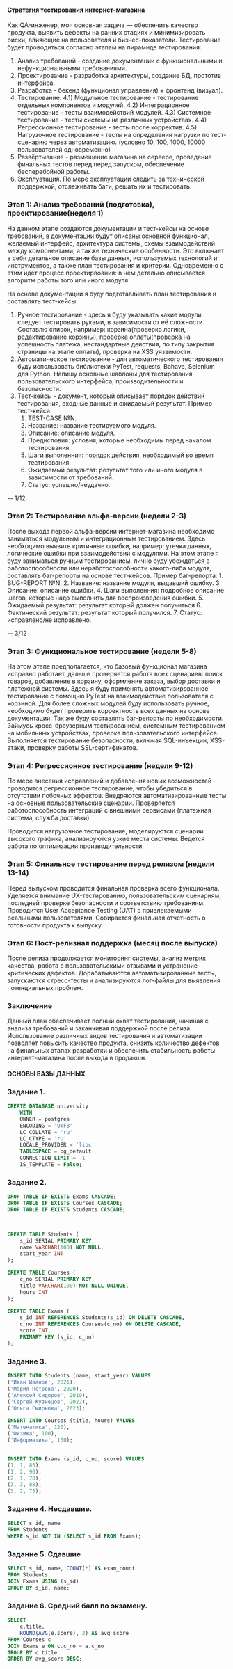 #### Стратегия тестирования интернет-магазина

Как QA-инженер, моя основная задача — обеспечить качество продукта, выявить дефекты на ранних стадиях и минимизировать риски, влияющие на пользователя и бизнес-показатели.
Тестирование будет проводиться согласно этапам на пирамиде тестирования: 
1) Анализ требований - создание документации с функциональными и нефункциональными требованиями.
2) Проектирование - разработка архитектуры, создание БД, прототив интерфейса.
3) Разработка - бекенд (функционал управления) + фронтенд (визуал).
4) Тестирование:
    4.1) Модульное тестирование - тестирование отдельных компонентов и модулей.
    4.2) Интеграционное тестирование - тесты взаимодействий модулей.
    4.3) Системное тестирование - тесты системы на различных устройствах.
    4.4) Регрессионное тестирование - тесты после корректив.
    4.5) Нагрузочное тестирование - тесты на определения нагрузки по тест-сценарию через автоматизацию. (условно 10, 100, 1000, 10000 пользователей одновременно)
5) Развёртывание - размещение магазина на сервере, проведение финальных тестов перед перед запуском, обеспечение бесперебойной работы.
6) Эксплуатация. По мере эксплуатации следить за технической поддержкой, отслеживать баги, решать их и тестировать.
  
### Этап 1: Анализ требований (подготовка), проектирование(неделя 1)
На данном этапе создаются документации и тест-кейсы на основе требований, в документации будут описаны основной функционал, желаемый интерфейс, архитектура системы, схемы взаимодействий между компонентами, а также технические особенности. Это включает в себя детальное описание базы данных, используемых технологий и инструментов, а также план тестирования и критерии.
Одновременно с этим идёт процесс проектирвоания: в нём детально описывается алгоритм работы того или иного модуля.



На основе документации я буду подготавливать план тестирования и составлять тест-кейсы:
1) Ручное тестирование - здесь я буду указывать какие модули следует тестировать руками, в зависимости от её сложности. Составлю список, например: корзина(проверка логики, редактирование корзины), проверка оплаты(проверка на успешность платежа, нестандартные действия, по типу закрытия страницы на этапе оплаты), проверка на XSS уязвимости.
2) Автоматическое тестирование - для автоматического тестирования буду использовать библиотеки PyTest, requests, Bahave, Selenium для Python. Напишу основные шаблоны для тестирования пользовательского интерфейса, производительности и безопасности.
3) Тест-кейсы - документ, который описывает порядок действий тестирования, входные данные и ожидаемый результат.
Пример тест-кейса: 
    1. TEST-CASE №N.
    2. Название: название тестируемого модуля.
    3. Описание: описание модуля.
    4. Предисловия: условия, которые необходимы перед началом тестирования.
    5. Шаги выполенния: порядок действия, необходимый во время тестирования.
    6. Ожидаемый результат: результат того или иного модуля в зависимости от требований.
    7. Статус: успешно/неудачно.

-- 1/12

### Этап 2: Тестирование альфа-версии (недели 2-3)
После выхода первой альфа-версии интернет-магазина необходимо заниматься модульным и интеграционным тестированием. Здесь необходимо выявить критичные ошибки, например: утечка данных, логические ошибки при взаимодействии с модулями. 
На этом этапе я буду заниматься ручным тестированием, лично буду убеждаться в работоспособности или неработоспособности какого-либа модуля, составлять баг-репорты на основе тест-кейсов.
Пример баг-репорта:
    1. BUG-REPORT №N.
    2. Название: название модуля, выдавший ошибку.
    3. Описание: описание ошибки.
    4. Шаги выполенния: подробное описание шагов, которые надо выполнить для воспроизведения ошибки.
    5. Ожидаемый результат: результат который должен получиться
    6. Фактический результат: результат который получился.
    7. Статус: исправлено/не исправлено.

-- 3/12

### Этап 3: Функциональное тестирование (недели 5-8)
На этом этапе предполагается, что базовый функционал магазина исправно работает, дальше проверяется работа всех сценариев: поиск товаров, добавление в корзину, оформление заказа, выбор доставки и платежной системы.
Здесь я буду применять автоматизированное тестирование с помощью PyTest на взаимодействие пользователя с корзиной. Для более сложных модулей буду использовать ручное, необходимо будет проверить корректность всех данных на основе документации. Так же буду составлять баг-репорты по необходимости.
Займусь кросс-браузерным тестированием, системным тестированием на мобильных устройствах, проверка пользовательского интерфейса. Выполняется тестирование безопасности, включая SQL-инъекции, XSS-атаки, проверку работы SSL-сертификатов.

### Этап 4: Регрессионное тестирование (недели 9-12)
По мере внесения исправлений и добавления новых возможностей проводится регрессионное тестирование, чтобы убедиться в отсутствии побочных эффектов. Внедряются автоматизированные тесты на основные пользовательские сценарии. Проверяется работоспособность интеграций с внешними сервисами (платежная система, служба доставки).

Проводится нагрузочное тестирование, моделируются сценарии высокого трафика, анализируются узкие места системы. Ведется работа по оптимизации производительности.

### Этап 5: Финальное тестирование перед релизом (недели 13-14)
Перед выпуском проводится финальная проверка всего функционала. Уделяется внимание UX-тестированию, пользовательским сценариям, последней проверке безопасности и соответствию требованиям. Проводится User Acceptance Testing (UAT) с привлекаемыми реальными пользователями. Собирается финальная отчетность о готовности продукта к выпуску.

### Этап 6: Пост-релизная поддержка (месяц после выпуска)
После релиза продолжается мониторинг системы, анализ метрик качества, работа с пользовательскими отзывами и устранение критических дефектов. Дорабатываются автоматизированные тесты, запускаются стресс-тесты и анализируются лог-файлы для выявления потенциальных проблем.

### Заключение
Данный план обеспечивает полный охват тестирования, начиная с анализа требований и заканчивая поддержкой после релиза. Использование различных видов тестирования и автоматизации позволяет повысить качество продукта, снизить количество дефектов на финальных этапах разработки и обеспечить стабильность работы интернет-магазина после выхода в продакшн.

#### ОСНОВЫ БАЗЫ ДАННЫХ

### Задание 1.
```sql
CREATE DATABASE university
    WITH
    OWNER = postgres
    ENCODING = 'UTF8'
    LC_COLLATE = 'ru'
    LC_CTYPE = 'ru'
    LOCALE_PROVIDER = 'libc'
    TABLESPACE = pg_default
    CONNECTION LIMIT = -1
    IS_TEMPLATE = False;
```
### Задание 2.

```sql
DROP TABLE IF EXISTS Exams CASCADE;
DROP TABLE IF EXISTS Courses CASCADE;
DROP TABLE IF EXISTS Students CASCADE;	



CREATE TABLE Students (
    s_id SERIAL PRIMARY KEY,
    name VARCHAR(100) NOT NULL,
    start_year INT
);

CREATE TABLE Courses (
    c_no SERIAL PRIMARY KEY,
    title VARCHAR(100) NOT NULL UNIQUE,
    hours INT
);

CREATE TABLE Exams (
    s_id INT REFERENCES Students(s_id) ON DELETE CASCADE,
    c_no INT REFERENCES Courses(c_no) ON DELETE CASCADE,
    score INT,
    PRIMARY KEY (s_id, c_no)
);
```

### Задание 3. 
```sql
INSERT INTO Students (name, start_year) VALUES 
('Иван Иванов', 2021),
('Мария Петрова', 2020),
('Алексей Сидоров', 2019),
('Сергей Кузнецов', 2022),
('Ольга Смирнова', 2023);

INSERT INTO Courses (title, hours) VALUES 
('Математика', 120),
('Физика', 100),
('Информатика', 100);


INSERT INTO Exams (s_id, c_no, score) VALUES 
(1, 1, 85),
(1, 2, 90),
(2, 1, 78),
(3, 3, 88), 
(3, 2, 75);  
```

### Задание 4. Несдавшие.
```sql
SELECT s_id, name 
FROM Students 
WHERE s_id NOT IN (SELECT s_id FROM Exams);
```
### Задание 5. Сдавшие
```sql
SELECT s_id, name, COUNT(*) AS exam_count 
FROM Students 
JOIN Exams USING (s_id) 
GROUP BY s_id, name;
```

### Задание 6. Средний балл по экзамену.
```sql
SELECT 
    c.title, 
    ROUND(AVG(e.score), 2) AS avg_score
FROM Courses c
JOIN Exams e ON c.c_no = e.c_no
GROUP BY c.title
ORDER BY avg_score DESC;
```
